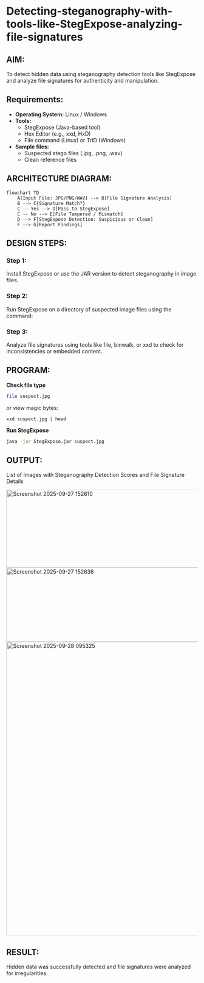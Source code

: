 # Detecting-steganography-with-tools-like-StegExpose-analyzing-file-signatures
## AIM:
To detect hidden data using steganography detection tools like StegExpose and analyze file signatures for authenticity and manipulation.
## Requirements:
- **Operating System:** Linux / Windows
- **Tools:**
    - StegExpose (Java-based tool)
    - Hex Editor (e.g., xxd, HxD)
    - File command (Linux) or TrID (Windows)
- **Sample files:**
    - Suspected stego files (.jpg, .png, .wav)
    - Clean reference files
## ARCHITECTURE DIAGRAM:
```mermaid
flowchart TD
    A[Input File: JPG/PNG/WAV] --> B[File Signature Analysis]
    B --> C{Signature Match?}
    C -- Yes --> D[Pass to StegExpose]
    C -- No --> E[File Tampered / Mismatch]
    D --> F[StegExpose Detection: Suspicious or Clean]
    F --> G[Report Findings]
```

## DESIGN STEPS:
### Step 1:
Install StegExpose or use the JAR version to detect steganography in image files.

### Step 2:
Run StegExpose on a directory of suspected image files using the command:

### Step 3:
Analyze file signatures using tools like file, binwalk, or xxd to check for inconsistencies or embedded content.

## PROGRAM:
**Check file type**
```bash
file suspect.jpg
```
or view magic bytes:
```
xxd suspect.jpg | head
```
**Run StegExpose**
```bash
java -jar StegExpose.jar suspect.jpg
```
## OUTPUT:
List of Images with Steganography Detection Scores and File Signature Details

<img width="737" height="205" alt="Screenshot 2025-09-27 152610" src="https://github.com/user-attachments/assets/62926b44-8200-42b4-923f-869b373e5ee7" />

<img width="767" height="195" alt="Screenshot 2025-09-27 152636" src="https://github.com/user-attachments/assets/0a8cc05a-b66e-4d9f-af79-dbd6e6896c84" />


<img width="955" height="774" alt="Screenshot 2025-09-28 095325" src="https://github.com/user-attachments/assets/07c0c543-2e1e-4bdb-8c49-4816290877b2" />

## RESULT:
Hidden data was successfully detected and file signatures were analyzed for irregularities.
